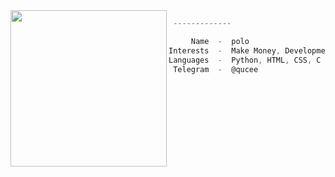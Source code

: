 <img align="left" src="https://cdn.discordapp.com/attachments/951925116227436624/951928844179345488/a_784207f09bfed6210be3fc12eb6c66d5.gif" width="250" /> 

```csharp
 -------------

     Name  -  polo
Interests  -  Make Money, Development, Finance
Languages  -  Python, HTML, CSS, C
 Telegram  -  @qucee
```
